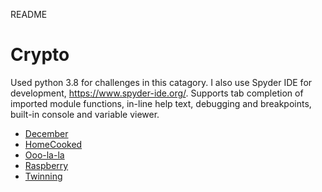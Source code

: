 README

# Crypto
Used python 3.8 for challenges in this catagory. I also use Spyder IDE for development, https://www.spyder-ide.org/. Supports tab completion of imported module functions, in-line help text, debugging and breakpoints, built-in console and variable viewer.  

- [December](December/)
- [HomeCooked](HomeCooked/)
- [Ooo-la-la](Ooo-la-la/)
- [Raspberry](Raspberry/)
- [Twinning](Twinning/)